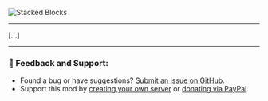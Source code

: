 ![Stacked Blocks](...)

***

[...]

***

### 📝 Feedback and Support:

- Found a bug or have suggestions? [Submit an issue on GitHub](https://github.com/axperty/stackedblocks-supplementaries/issues/new).
- Support this mod by [creating your own server](https://url-shortener.curseforge.com/RVyce) or [donating via PayPal](https://paypal.me/kevgelhorn).